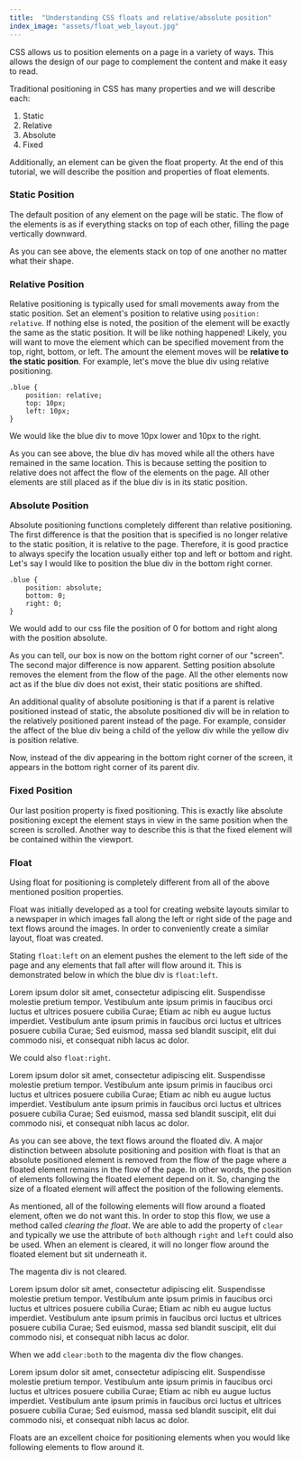 ```yaml
---
title:  "Understanding CSS floats and relative/absolute position"
index_image: "assets/float_web_layout.jpg"
---
```


CSS allows us to position elements on a page in a variety of ways. This allows the design of our page to complement the content and make it easy to read.

Traditional positioning in CSS has many properties and we will describe each:
1. Static
2. Relative
3. Absolute
4. Fixed

Additionally, an element can be given the float property. At the end of this tutorial, we will describe the position and properties of float elements.

### Static Position

The default position of any element on the page will be static. The flow of the elements is as if everything stacks on top of each other, filling the page vertically downward. 

<div class="screen static">
	<div class="orange"></div>
	<div class="blue"></div>
	<div class="yellow"></div>
	<div class="magenta"></div>
</div>

As you can see above, the elements stack on top of one another no matter what their shape.

### Relative Position

Relative positioning is typically used for small movements away from the static position. Set an element's position to relative using `position: relative`. If nothing else is noted, the position of the element will be exactly the same as the static position. It will be like nothing happened! Likely, you will want to move the element which can be specified movement from the top, right, bottom, or left. The amount the element moves will be **relative to the static position**. For example, let's move the blue div using relative positioning.

	.blue {
		position: relative;
		top: 10px;
		left: 10px;
	}

We would like the blue div to move 10px lower and 10px to the right.

<div class="screen relative">
	<div class="orange"></div>
	<div class="blue"></div>
	<div class="yellow"></div>
	<div class="magenta"></div>
</div>

As you can see above, the blue div has moved while all the others have remained in the same location. This is because setting the position to relative does not affect the flow of the elements on the page. All other elements are still placed as if the blue div is in its static position. 

### Absolute Position

Absolute positioning functions completely different than relative positioning. The first difference is that the position that is specified is no longer relative to the static position, it is relative to the page. Therefore, it is good practice to always specify the location usually either top and left or bottom and right. Let's say I would like to position the blue div in the bottom right corner. 

	.blue {
		position: absolute;
		bottom: 0;
		right: 0;
	}

We would add to our css file the position of 0 for bottom and right along with the position absolute.

<div class="screen absolute">
	<div class="orange"></div>
	<div class="blue"></div>
	<div class="yellow"></div>
	<div class="magenta"></div>
</div>

As you can tell, our box is now on the bottom right corner of our "screen". The second major difference is now apparent. Setting position absolute removes the element from the flow of the page. All the other elements now act as if the blue div does not exist, their static positions are shifted.

An additional quality of absolute positioning is that if a parent is relative positioned instead of static, the absolute positioned div will be in relation to the relatively positioned parent instead of the page. For example, consider the affect of the blue div being a child of the yellow div while the yellow div is position relative.

<div class="screen absolute absolute2">
	<div class="orange"></div>
	<div class="yellow">
	<div class="blue"></div>
	</div>
	<div class="magenta"></div>
</div>

Now, instead of the div appearing in the bottom right corner of the screen, it appears in the bottom right corner of its parent div.

### Fixed Position

Our last position property is fixed positioning. This is exactly like absolute positioning except the element stays in view in the same position when the screen is scrolled. Another way to describe this is that the fixed element will be contained within the viewport.

<!-- <a class="fixed">Click here</a> to make the blue div position fixed.

When you get tired of having it stick around, <a class="unfixed">click here</a> to turn it back to absolute positioning. -->

### Float

Using float for positioning is completely different from all of the above mentioned position properties.

Float was initially developed as a tool for creating website layouts similar to a newspaper in which images fall along the left or right side of the page and text flows around the images. In order to conveniently create a similar layout, float was created.

Stating `float:left` on an element pushes the element to the left side of the page and any elements that fall after will flow around it. This is demonstrated below in which the blue div is `float:left`.

<div class="screen floatleft">
	<div class="orange"></div>
	<div class="blue"></div>
	<div class="yellow">Lorem ipsum dolor sit amet, consectetur adipiscing elit. Suspendisse molestie pretium tempor. Vestibulum ante ipsum primis in faucibus orci luctus et ultrices posuere cubilia Curae; Etiam ac nibh eu augue luctus imperdiet. Vestibulum ante ipsum primis in faucibus orci luctus et ultrices posuere cubilia Curae; Sed euismod, massa sed blandit suscipit, elit dui commodo nisi, et consequat nibh lacus ac dolor.</div>
	<div class="magenta"></div>
</div>

We could also `float:right`.

<div class="screen floatright">
	<div class="orange"></div>
	<div class="blue"></div>
	<div class="yellow">Lorem ipsum dolor sit amet, consectetur adipiscing elit. Suspendisse molestie pretium tempor. Vestibulum ante ipsum primis in faucibus orci luctus et ultrices posuere cubilia Curae; Etiam ac nibh eu augue luctus imperdiet. Vestibulum ante ipsum primis in faucibus orci luctus et ultrices posuere cubilia Curae; Sed euismod, massa sed blandit suscipit, elit dui commodo nisi, et consequat nibh lacus ac dolor.</div>
	<div class="magenta"></div>
</div>

As you can see above, the text flows around the floated div. A major distinction between absolute positioning and position with float is that an absolute positioned element is removed from the flow of the page where a floated element remains in the flow of the page. In other words, the position of elements following the floated element depend on it. So, changing the size of a floated element will affect the position of the following elements.

As mentioned, all of the following elements will flow around a floated element, often we do not want this. In order to stop this flow, we use a method called *clearing the float*. We are able to add the property of `clear` and typically we use the attribute of `both` although `right` and `left` could also be used. When an element is cleared, it will no longer flow around the floated element but sit underneath it.

The magenta div is not cleared.

<div class="screen floatleft floatnoclear">
	<div class="orange"></div>
	<div class="blue"></div>
	<div class="yellow">Lorem ipsum dolor sit amet, consectetur adipiscing elit. Suspendisse molestie pretium tempor. Vestibulum ante ipsum primis in faucibus orci luctus et ultrices posuere cubilia Curae; Etiam ac nibh eu augue luctus imperdiet. Vestibulum ante ipsum primis in faucibus orci luctus et ultrices posuere cubilia Curae; Sed euismod, massa sed blandit suscipit, elit dui commodo nisi, et consequat nibh lacus ac dolor.</div>
	<div class="magenta"></div>
</div>

When we add `clear:both` to the magenta div the flow changes.

<div class="screen floatleft floatclear">
	<div class="orange"></div>
	<div class="blue"></div>
	<div class="yellow">Lorem ipsum dolor sit amet, consectetur adipiscing elit. Suspendisse molestie pretium tempor. Vestibulum ante ipsum primis in faucibus orci luctus et ultrices posuere cubilia Curae; Etiam ac nibh eu augue luctus imperdiet. Vestibulum ante ipsum primis in faucibus orci luctus et ultrices posuere cubilia Curae; Sed euismod, massa sed blandit suscipit, elit dui commodo nisi, et consequat nibh lacus ac dolor.</div>
	<div class="magenta"></div>
</div>

Floats are an excellent choice for positioning elements when you would like following elements to flow around it.